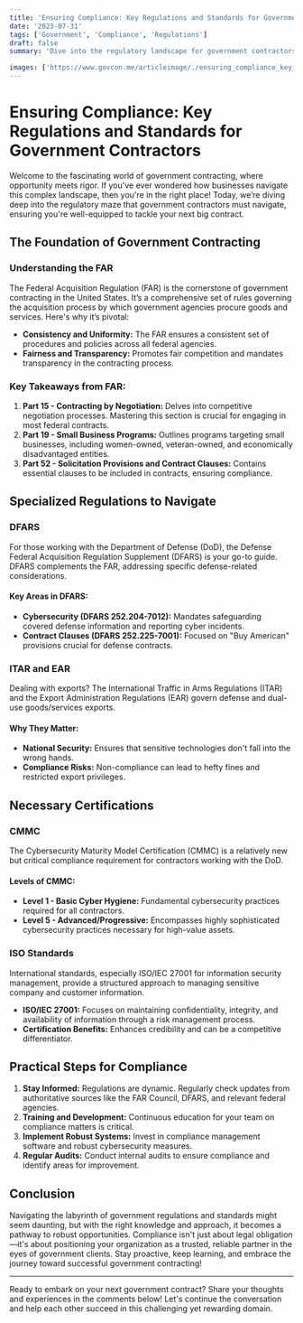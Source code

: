 ```yaml
---
title: 'Ensuring Compliance: Key Regulations and Standards for Government Contractors'
date: '2023-07-31'
tags: ['Government', 'Compliance', 'Regulations']
draft: false
summary: 'Dive into the regulatory landscape for government contractors, exploring the essential standards and compliance requirements to navigate this complex field successfully.'

images: ['https://www.govcon.me/articleimage/./ensuring_compliance_key_regulations_and_standards_for_government_contractors.webp']
---
```


# Ensuring Compliance: Key Regulations and Standards for Government Contractors

Welcome to the fascinating world of government contracting, where opportunity meets rigor. If you've ever wondered how businesses navigate this complex landscape, then you're in the right place! Today, we’re diving deep into the regulatory maze that government contractors must navigate, ensuring you're well-equipped to tackle your next big contract.

## The Foundation of Government Contracting

### Understanding the FAR

The Federal Acquisition Regulation (FAR) is the cornerstone of government contracting in the United States. It’s a comprehensive set of rules governing the acquisition process by which government agencies procure goods and services. Here's why it’s pivotal:

- **Consistency and Uniformity:** The FAR ensures a consistent set of procedures and policies across all federal agencies.
- **Fairness and Transparency:** Promotes fair competition and mandates transparency in the contracting process.

### Key Takeaways from FAR:

1. **Part 15 - Contracting by Negotiation:** Delves into competitive negotiation processes. Mastering this section is crucial for engaging in most federal contracts.
2. **Part 19 - Small Business Programs:** Outlines programs targeting small businesses, including women-owned, veteran-owned, and economically disadvantaged entities.
3. **Part 52 - Solicitation Provisions and Contract Clauses:** Contains essential clauses to be included in contracts, ensuring compliance.

## Specialized Regulations to Navigate

### DFARS

For those working with the Department of Defense (DoD), the Defense Federal Acquisition Regulation Supplement (DFARS) is your go-to guide. DFARS complements the FAR, addressing specific defense-related considerations.

#### Key Areas in DFARS:

- **Cybersecurity (DFARS 252.204-7012):** Mandates safeguarding covered defense information and reporting cyber incidents.
- **Contract Clauses (DFARS 252.225-7001):** Focused on "Buy American" provisions crucial for defense contracts.

### ITAR and EAR

Dealing with exports? The International Traffic in Arms Regulations (ITAR) and the Export Administration Regulations (EAR) govern defense and dual-use goods/services exports.

#### Why They Matter:

- **National Security:** Ensures that sensitive technologies don't fall into the wrong hands.
- **Compliance Risks:** Non-compliance can lead to hefty fines and restricted export privileges.

## Necessary Certifications

### CMMC

The Cybersecurity Maturity Model Certification (CMMC) is a relatively new but critical compliance requirement for contractors working with the DoD.

#### Levels of CMMC:

- **Level 1 - Basic Cyber Hygiene:** Fundamental cybersecurity practices required for all contractors.
- **Level 5 - Advanced/Progressive:** Encompasses highly sophisticated cybersecurity practices necessary for high-value assets.

### ISO Standards

International standards, especially ISO/IEC 27001 for information security management, provide a structured approach to managing sensitive company and customer information.

- **ISO/IEC 27001:** Focuses on maintaining confidentiality, integrity, and availability of information through a risk management process.
- **Certification Benefits:** Enhances credibility and can be a competitive differentiator.

## Practical Steps for Compliance

1. **Stay Informed:** Regulations are dynamic. Regularly check updates from authoritative sources like the FAR Council, DFARS, and relevant federal agencies.
2. **Training and Development:** Continuous education for your team on compliance matters is critical.
3. **Implement Robust Systems:** Invest in compliance management software and robust cybersecurity measures.
4. **Regular Audits:** Conduct internal audits to ensure compliance and identify areas for improvement.

## Conclusion

Navigating the labyrinth of government regulations and standards might seem daunting, but with the right knowledge and approach, it becomes a pathway to robust opportunities. Compliance isn't just about legal obligation—it's about positioning your organization as a trusted, reliable partner in the eyes of government clients. Stay proactive, keep learning, and embrace the journey toward successful government contracting!

---

Ready to embark on your next government contract? Share your thoughts and experiences in the comments below! Let's continue the conversation and help each other succeed in this challenging yet rewarding domain.